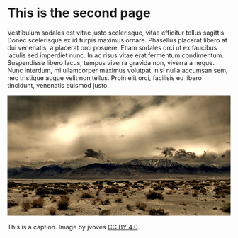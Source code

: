 # This is the second page

Vestibulum sodales est vitae justo scelerisque, vitae efficitur tellus sagittis. Donec scelerisque ex id turpis maximus ornare. Phasellus placerat libero at dui venenatis, a placerat orci posuere. Etiam sodales orci ut ex faucibus iaculis sed imperdiet nunc. In ac risus vitae erat fermentum condimentum. Suspendisse libero lacus, tempus viverra gravida non, viverra a neque. Nunc interdum, mi ullamcorper maximus volutpat, nisl nulla accumsan sem, nec tristique augue velit non tellus. Proin elit orci, facilisis eu libero tincidunt, venenatis euismod justo.

![A random image](image.jpg)

This is a caption. Image by jvoves [CC BY 4.0](http://creativecommons.org/licenses/by/4.0/).
